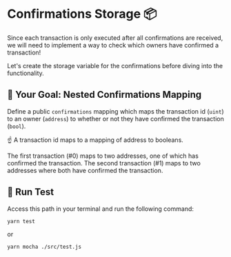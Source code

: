 # Confirmations Storage 📦

Since each transaction is only executed after all confirmations are received, we will need to implement a way to check which owners have confirmed a transaction!

Let's create the storage variable for the confirmations before diving into the functionality.

## 🏁 Your Goal: Nested Confirmations Mapping

Define a public `confirmations` mapping which maps the transaction id (`uint`) to an owner (`address`) to whether or not they have confirmed the transaction (`bool`).

☝️ A transaction id maps to a mapping of address to booleans.

The first transaction (#0) maps to two addresses, one of which has confirmed the transaction. The second transaction (#1) maps to two addresses where both have confirmed the transaction.

## 🧪 Run Test

Access this path in your terminal and run the following command:

```bash
yarn test
```

or

```bash
yarn mocha ./src/test.js
```
